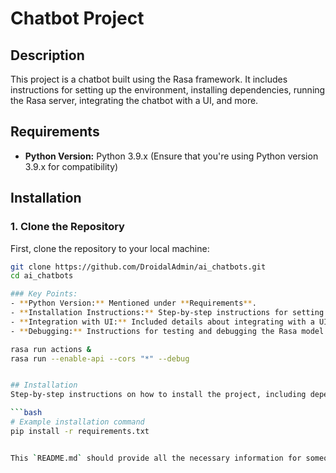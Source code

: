 # Chatbot Project

## Description
This project is a chatbot built using the Rasa framework. It includes instructions for setting up the environment, installing dependencies, running the Rasa server, integrating the chatbot with a UI, and more.

## Requirements
- **Python Version:** Python 3.9.x (Ensure that you're using Python version 3.9.x for compatibility)

## Installation

### 1. Clone the Repository
First, clone the repository to your local machine:

```bash
git clone https://github.com/DroidalAdmin/ai_chatbots.git
cd ai_chatbots

### Key Points:
- **Python Version:** Mentioned under **Requirements**.
- **Installation Instructions:** Step-by-step instructions for setting up the environment, installing dependencies, training the model, and running the server.
- **Integration with UI:** Included details about integrating with a UI, configuring credentials, and starting the UI.
- **Debugging:** Instructions for testing and debugging the Rasa model.

rasa run actions &
rasa run --enable-api --cors "*" --debug


## Installation
Step-by-step instructions on how to install the project, including dependencies.

```bash
# Example installation command
pip install -r requirements.txt


This `README.md` should provide all the necessary information for someone to get your Rasa chatbot project up and running. You can adjust the content according to your specific project needs.
